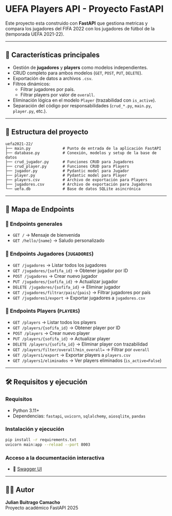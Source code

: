 # UEFA Players API - Proyecto FastAPI

Este proyecto esta construido con **FastAPI** que gestiona metricas y compara los jugadores del FIFA 2022 con los jugadores de fútbol de la (temporada UEFA 2021-22). 

---

## 🚀 Características principales

- Gestión de **jugadores** y **players** como modelos independientes.
- CRUD completo para ambos modelos (`GET`, `POST`, `PUT`, `DELETE`).
- Exportación de datos a archivos `.csv`.
- Filtros dinámicos:
  - Filtrar jugadores por país.
  - Filtrar players por valor de `overall`.
- Eliminación lógica en el modelo `Player` (trazabilidad con `is_active`).
- Separación del código por responsabilidades (`crud_*.py`, `main.py`, `player.py`, etc.).

---

## 📂 Estructura del proyecto

```
uefa2021-22/
├── main.py              # Punto de entrada de la aplicación FastAPI
├── database.py          # Conexión, modelos y setup de la base de datos
├── crud_jugador.py      # Funciones CRUD para Jugadores
├── crud_player.py       # Funciones CRUD para Players
├── jugador.py           # Pydantic model para Jugador
├── player.py            # Pydantic model para Player
├── players.csv          # Archivo de exportación para Players
├── jugadores.csv        # Archivo de exportación para Jugadores
└── uefa.db              # Base de datos SQLite asincrónica
```

---

## 🧭 Mapa de Endpoints

### 🔹 Endpoints generales
- `GET /` → Mensaje de bienvenida
- `GET /hello/{name}` → Saludo personalizado

### 🔹 Endpoints Jugadores (`JUGADORES`)
- `GET /jugadores` → Listar todos los jugadores
- `GET /jugadores/{sofifa_id}` → Obtener jugador por ID
- `POST /jugadores` → Crear nuevo jugador
- `PUT /jugadores/{sofifa_id}` → Actualizar jugador
- `DELETE /jugadores/{sofifa_id}` → Eliminar jugador
- `GET /jugadores/filtrar/pais/{pais}` → Filtrar jugadores por país
- `GET /jugadores1/export` → Exportar jugadores a `jugadores.csv`

### 🔹 Endpoints Players (`PLAYERS`)
- `GET /players` → Listar todos los players
- `GET /players/{sofifa_id}` → Obtener player por ID
- `POST /players` → Crear nuevo player
- `PUT /players/{sofifa_id}` → Actualizar player
- `DELETE /players/{sofifa_id}` → Eliminar player con trazabilidad
- `GET /players/filter/overall?min_overall=` → Filtrar por `overall`
- `GET /players1/export` → Exportar players a `players.csv`
- `GET /players1/eliminados` → Ver players eliminados (`is_active=False`)

---

## 🛠️ Requisitos y ejecución

### Requisitos
- Python 3.11+
- Dependencias: `fastapi`, `uvicorn`, `sqlalchemy`, `aiosqlite`, `pandas`

### Instalación y ejecución
```bash
pip install -r requirements.txt
uvicorn main:app --reload --port 8003
```

### Acceso a la documentación interactiva
- 📘 [Swagger UI](http://127.0.0.1:8003/docs)

---

## 🧑‍💻 Autor
**Julian Buitrago Camacho**  
Proyecto académico FastAPI 2025


